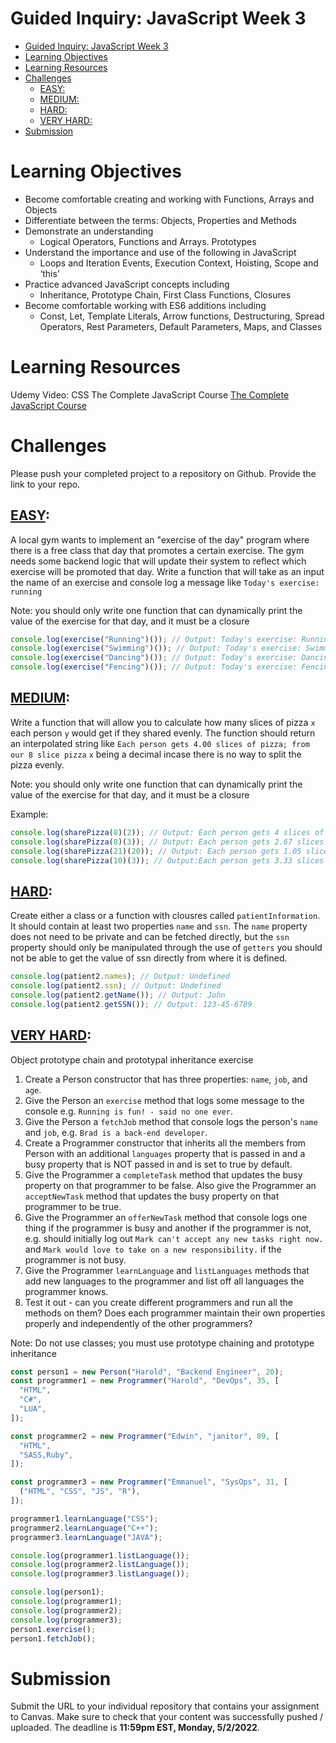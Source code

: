 # Guided Inquiry: JavaScript Week 3

- [Guided Inquiry: JavaScript Week 3](#guided-inquiry-javascript-week-3)
- [Learning Objectives](#learning-objectives)
- [Learning Resources](#learning-resources)
- [Challenges](#challenges)
  - [EASY:](#easy)
  - [MEDIUM:](#medium)
  - [HARD:](#hard)
  - [VERY HARD:](#very-hard)
- [Submission](#submission)

# Learning Objectives

- Become comfortable creating and working with Functions, Arrays and Objects
- Differentiate between the terms: Objects, Properties and Methods
- Demonstrate an understanding
  - Logical Operators, Functions and Arrays. Prototypes
- Understand the importance and use of the following in JavaScript
  - Loops and Iteration Events, Execution Context, Hoisting, Scope and ‘this’
- Practice advanced JavaScript concepts including
  - Inheritance, Prototype Chain, First Class Functions, Closures
- Become comfortable working with ES6 additions including
  - Const, Let, Template Literals, Arrow functions, Destructuring, Spread Operators, Rest Parameters, Default Parameters, Maps, and Classes

# Learning Resources

Udemy Video: CSS The Complete JavaScript Course
[The Complete JavaScript Course](https://redventures.udemy.com/course/the-complete-javascript-course)

# Challenges

Please push your completed project to a repository on Github. Provide the link to your repo.

## [EASY](./GI3/Easy/):

A local gym wants to implement an "exercise of the day" program where there is a free class that day that promotes a certain exercise. The gym needs some backend logic that will update their system to reflect which exercise will be promoted that day. Write a function that will take as an input the name of an exercise and console log a message like `Today's exercise: running`

Note: you should only write one function that can dynamically print the value of the exercise for that day, and it must be a closure

```JavaScript
console.log(exercise("Running")()); // Output: Today's exercise: Running
console.log(exercise("Swimming")()); // Output: Today's exercise: Swimming
console.log(exercise("Dancing")()); // Output: Today's exercise: Dancing
console.log(exercise("Fencing")()); // Output: Today's exercise: Fencing
```

## [MEDIUM](./GI3/Medium/):

Write a function that will allow you to calculate how many slices of pizza `x` each person `y` would get if they shared evenly. The function should return an interpolated string like `Each person gets 4.00 slices of pizza; from our 8 slice pizza` `x` being a decimal incase there is no way to split the pizza evenly.

Note: you should only write one function that can dynamically print the value of the exercise for that day, and it must be a closure

Example:

```JavaScript
console.log(sharePizza(8)(2)); // Output: Each person gets 4 slices of pizza; from our 8 slice pizza
console.log(sharePizza(8)(3)); // Output: Each person gets 2.67 slices of pizza; from our 8 slice pizza
console.log(sharePizza(21)(20)); // Output: Each person gets 1.05 slices of pizza; from our 21 slice pizza
console.log(sharePizza(10)(3)); // Output:Each person gets 3.33 slices of pizza; from our 10 slice pizza
```

## [HARD](./GI3/Hard/):

Create either a class or a function with clousres called `patientInformation`. It should contain at least two properties `name` and `ssn`. The `name` property does not need to be private and can be fetched directly, but the `ssn` property should only be manipulated through the use of `getters` you should not be able to get the value of ssn directly from where it is defined.

```JavaScript
console.log(patient2.names); // Output: Undefined
console.log(patient2.ssn); // Output: Undefined
console.log(patient2.getName()); // Output: John
console.log(patient2.getSSN()); // Output: 123-45-6789
```

## [VERY HARD](./GI3/Very%20Hard/):

Object prototype chain and prototypal inheritance exercise

1. Create a Person constructor that has three properties: `name`, `job`, and `age`.
2. Give the Person an `exercise` method that logs some message to the console e.g. `Running is fun! - said no one ever`.
3. Give the Person a `fetchJob` method that console logs the person's `name` and `job`, e.g. `Brad is a back-end developer`.
4. Create a Programmer constructor that inherits all the members from Person with an additional `languages` property that is passed in and a busy property that is NOT passed in and is set to true by default.
5. Give the Programmer a `completeTask` method that updates the busy property on that programmer to be false. Also give the Programmer an `acceptNewTask` method that updates the busy property on that programmer to be true.
6. Give the Programmer an `offerNewTask` method that console logs one thing if the programmer is busy and another if the programmer is not, e.g. should initially log out `Mark can't accept any new tasks right now.` and `Mark would love to take on a new responsibility.` if the programmer is not busy.
7. Give the Programmer `learnLanguage` and `listLanguages` methods that add new languages to the programmer and list off all languages the programmer knows.
8. Test it out - can you create different programmers and run all the methods on them? Does each programmer maintain their own properties properly and independently of the other programmers?

Note: Do not use classes; you must use prototype chaining and prototype inheritance

```JavaScript
const person1 = new Person("Harold", "Backend Engineer", 20);
const programmer1 = new Programmer("Harold", "DevOps", 35, [
  "HTML",
  "C#",
  "LUA",
]);

const programmer2 = new Programmer("Edwin", "janitor", 89, [
  "HTML",
  "SASS,Ruby",
]);

const programmer3 = new Programmer("Emmanuel", "SysOps", 31, [
  ("HTML", "CSS", "JS", "R"),
]);

programmer1.learnLanguage("CSS");
programmer2.learnLanguage("C++");
programmer3.learnLanguage("JAVA");

console.log(programmer1.listLanguage());
console.log(programmer2.listLanguage());
console.log(programmer3.listLanguage());

console.log(person1);
console.log(programmer1);
console.log(programmer2);
console.log(programmer3);
person1.exercise();
person1.fetchJob();
```

# Submission

Submit the URL to your individual repository that contains your assignment to Canvas. Make sure to check that your content was successfully pushed / uploaded. The deadline is <strong> 11:59pm EST, Monday, 5/2/2022</strong>.

